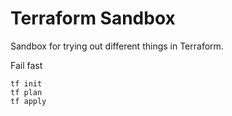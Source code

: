 # Terraform Sandbox

Sandbox for trying out different things in Terraform.

Fail fast

```shell script
tf init
tf plan
tf apply
```
